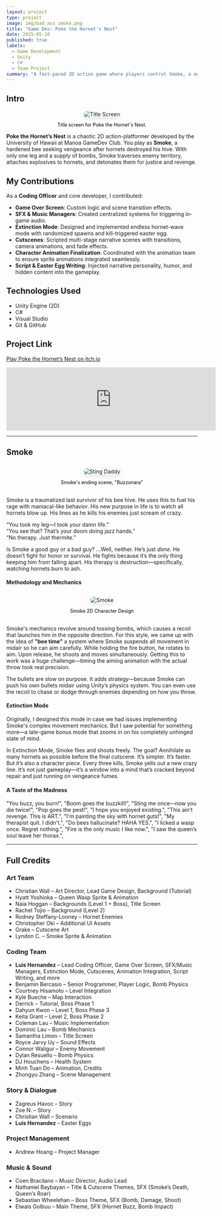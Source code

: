 ```yaml
---
layout: project
type: project
image: img/bad_ass_smoke.png
title: "Game Dev: Poke the Hornet's Nest"
date: 2025-05-10
published: true
labels:
  - Game Development
  - Unity
  - C#
  - Team Project
summary: "A fast-paced 2D action game where players control Smoke, a one-legged bee on a revenge mission against hornets. Developed as a collaborative project for the UH Manoa GameDev Club using Unity and C#."
---
```


## Intro

<div style="text-align: center; margin-top: 20px;">
  <img src="../img/title_screen.png" alt="Title Screen" style="max-width: 100%; height: auto; border-radius: 8px; box-shadow: 0 4px 8px rgba(0,0,0,0.1);">
  <p style="font-size: 0.9em; color: black;">Title screen for Poke the Hornet's Nest.</p>
</div>

**Poke the Hornet’s Nest** is a chaotic 2D action-platformer developed by the University of Hawaii at Manoa GameDev Club. You play as **Smoke**, a hardened bee seeking vengeance after hornets destroyed his hive. With only one leg and a supply of bombs, Smoke traverses enemy territory, attaches explosives to hornets, and detonates them for justice and revenge.

## My Contributions

As a **Coding Officer** and core developer, I contributed:

- **Game Over Screen**: Custom logic and scene transition effects.
- **SFX & Music Managers**: Created centralized systems for triggering in-game audio.
- **Extinction Mode**: Designed and implemented endless hornet-wave mode with randomized spawns and kill-triggered easter egg.
- **Cutscenes**: Scripted multi-stage narrative scenes with transitions, camera animations, and fade effects.
- **Character Animation Finalization**: Coordinated with the animation team to ensure sprite animations integrated seamlessly.
- **Script & Easter Egg Writing**: Injected narrative personality, humor, and hidden content into the gameplay.

## Technologies Used

- Unity Engine (2D)
- C#
- Visual Studio
- Git & GitHub

## Project Link

[Play Poke the Hornet’s Nest on itch.io](https://uhmanoagamedev.itch.io/poke-the-hornets-nest)

<iframe frameborder="0" src="https://itch.io/embed/2586996?linkback=true" width="552" height="167"><a href="https://uhmanoagamedev.itch.io/poke-the-hornets-nest">Play Poke the Hornet's Nest on itch.io</a></iframe>

---

## Smoke

<div style="text-align: center; margin: 30px 0;">
  <img src="../img/Smoke_B.png" alt="Sting Daddy" style="max-width: 100%; height: auto; border-radius: 8px; box-shadow: 0 4px 12px rgba(0, 0, 0, 0.1);">
  <p style="font-size: 0.9em; color: black;">Smoke's ending scene, "Buzzonara"</p>
</div>

Smoke is a traumatized last survivor of his bee hive. He uses this to fuel his rage with maniacal-like behavior. His new purpose in life is to watch all hornets blow up. His lines as he kills his enemies just scream of crazy.

“You took my leg—I took your damn life.”  
 “You see that? That’s your doom doing jazz hands.”  
 “No therapy. Just thermite.”

Is Smoke a good guy or a bad guy? …Well, neither. He’s just _done_. He doesn’t fight for honor or survival. He fights because it’s the only thing keeping him from falling apart. His therapy is destruction—specifically, watching hornets burn to ash.

#### Methodology and Mechanics

<div style="text-align: center; margin: 30px 0;">
  <img src="../img/SmokeIdleR0.png" alt="Smoke" style="max-width: 100%; height: auto; border-radius: 8px; box-shadow: 0 4px 12px rgba(0, 0, 0, 0.1);">
  <p style="font-size: 0.9em; color: black;">Smoke 2D Character Design</p>
</div>

Smoke's mechanics revolve around tossing bombs, which causes a recoil that launches him in the opposite direction. For this style, we came up with the idea of **"bee time"** a system where Smoke suspends all movement in midair so he can aim carefully. While holding the fire button, he rotates to aim. Upon release, he shoots and moves simultaneously. Getting this to work was a huge challenge—timing the aiming animation with the actual throw took real precision.

The bullets are slow on purpose. It adds strategy—because Smoke can push his own bullets midair using Unity’s physics system. You can even use the recoil to chase or dodge through enemies depending on how you throw.

#### Extinction Mode

Originally, I designed this mode in case we had issues implementing Smoke's complex movement mechanics. But I saw potential for something more—a late-game bonus mode that zooms in on his completely unhinged state of mind.

In Extinction Mode, Smoke flies and shoots freely. The goal? Annihilate as many hornets as possible before the final cutscene. It’s simpler. It’s faster. But it’s also a character piece. Every three kills, Smoke yells out a new crazy line. It’s not just gameplay—it’s a window into a mind that’s cracked beyond repair and just running on vengeance fumes.

#### A Taste of the Madness

"You buzz, you burn!",
"Boom goes the buzzkill!",
"Sting me once—now you die twice!",
"Pop goes the pest!",
"I hope you enjoyed existing.",
"This ain't revenge. This is ART.",
"I'm painting the sky with hornet guts!",
"My therapist quit. I didn't.",
"Do bees hallucinate? HAHA YES.",
"I licked a wasp once. Regret nothing.",
"Fire is the only music I like now.",
"I saw the queen’s soul leave her thorax.",

---

## Full Credits

### Art Team

- Christian Wall – Art Director, Lead Game Design, Background (Tutorial)
- Hyatt Yoshioka – Queen Wasp Sprite & Animation
- Naia Hoggan – Backgrounds (Level 1 + Boss), Title Screen
- Rachel Tojio – Background (Level 2)
- Rodney Steffany-Looney – Hornet Enemies
- Christopher Oki – Additional UI Assets
- Grake – Cutscene Art
- Lyndon C. – Smoke Sprite & Animation

### Coding Team

- **Luis Hernandez** – Lead Coding Officer, Game Over Screen, SFX/Music Managers, Extinction Mode, Cutscenes, Animation Integration, Script Writing, and more
- Benjamin Bercasio – Senior Programmer, Player Logic, Bomb Physics
- Courtney Hisamoto – Level Integration
- Kyle Bueche – Map Interaction
- Derrick – Tutorial, Boss Phase 1
- Dahyun Kwon – Level 1, Boss Phase 3
- Keita Grant – Level 2, Boss Phase 2
- Coleman Lau – Music Implementation
- Dominic Lau – Bomb Mechanics
- Samantha Limon – Title Screen
- Royce Jarvy Uy – Sound Effects
- Connor Waligur – Enemy Movement
- Dylan Resuello – Bomb Physics
- DJ Houchens – Health System
- Minh Tuan Do – Animation, Credits
- Zhongyu Zhang – Scene Management

### Story & Dialogue

- Zagreus Havoc – Story
- Zoe N. – Story
- Christian Wall – Scenario
- **Luis Hernandez** – Easter Eggs

### Project Management

- Andrew Hoang – Project Manager

### Music & Sound

- Coen Bracilano – Music Director, Audio Lead
- Nathaniel Baybayan – Title & Cutscene Themes, SFX (Smoke’s Death, Queen’s Roar)
- Sebastian Wheelehan – Boss Theme, SFX (Bomb, Damage, Shoot)
- Elwais Golbuu – Main Theme, SFX (Hornet Buzz, Bomb Impact)
